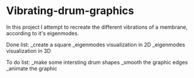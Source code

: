 # Vibrating-drum-graphics
In this project I attempt to recreate the different vibrations of a membrane, according to it's eigenmodes.

Done list:
_create a square
_eigenmodes visualization in 2D
_eigenmodes visualization in 3D

To do list:
_make some intersting drum shapes
_smooth the graphic edges
_animate the graphic
